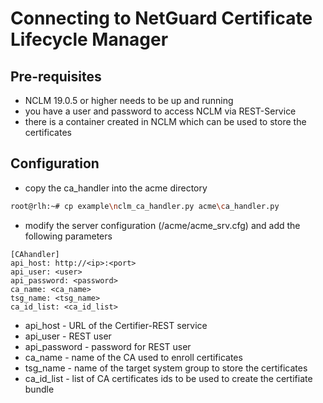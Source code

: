 <!-- markdownlint-disable  MD013 -->
# Connecting to NetGuard Certificate Lifecycle Manager

## Pre-requisites

- NCLM 19.0.5 or higher needs to be up and running
- you have a user and password to access NCLM via REST-Service
- there is a container created in NCLM which can be used to store the certificates

## Configuration

- copy the ca_handler into the acme directory

```bash
root@rlh:~# cp example\nclm_ca_handler.py acme\ca_handler.py
```

- modify the server configuration (/acme/acme_srv.cfg) and add the following parameters

```config
[CAhandler]
api_host: http://<ip>:<port>
api_user: <user>
api_password: <password>
ca_name: <ca_name>
tsg_name: <tsg_name>
ca_id_list: <ca_id_list>
```

- api_host - URL of the Certifier-REST service
- api_user - REST user
- api_password - password for REST user
- ca_name - name of the CA used to enroll certificates
- tsg_name - name of the target system group to store the certificates
- ca_id_list - list of CA certificates ids to be used to create the certifiate bundle
